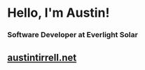 # Hello, I'm Austin!
### Software Developer at Everlight Solar

## [austintirrell.net](https://austintirrell.net)
